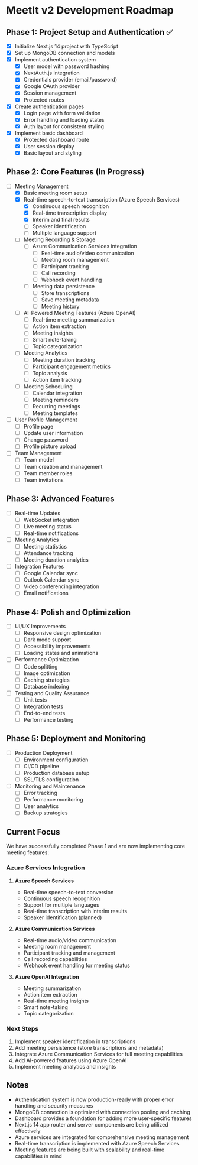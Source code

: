 # MeetIt v2 Development Roadmap

## Phase 1: Project Setup and Authentication ✅
- [x] Initialize Next.js 14 project with TypeScript
- [x] Set up MongoDB connection and models
- [x] Implement authentication system
  - [x] User model with password hashing
  - [x] NextAuth.js integration
  - [x] Credentials provider (email/password)
  - [x] Google OAuth provider
  - [x] Session management
  - [x] Protected routes
- [x] Create authentication pages
  - [x] Login page with form validation
  - [x] Error handling and loading states
  - [x] Auth layout for consistent styling
- [x] Implement basic dashboard
  - [x] Protected dashboard route
  - [x] User session display
  - [x] Basic layout and styling

## Phase 2: Core Features (In Progress)
- [ ] Meeting Management
  - [x] Basic meeting room setup
  - [x] Real-time speech-to-text transcription (Azure Speech Services)
    - [x] Continuous speech recognition
    - [x] Real-time transcription display
    - [x] Interim and final results
    - [ ] Speaker identification
    - [ ] Multiple language support
  - [ ] Meeting Recording & Storage
    - [ ] Azure Communication Services integration
      - [ ] Real-time audio/video communication
      - [ ] Meeting room management
      - [ ] Participant tracking
      - [ ] Call recording
      - [ ] Webhook event handling
    - [ ] Meeting data persistence
      - [ ] Store transcriptions
      - [ ] Save meeting metadata
      - [ ] Meeting history
  - [ ] AI-Powered Meeting Features (Azure OpenAI)
    - [ ] Real-time meeting summarization
    - [ ] Action item extraction
    - [ ] Meeting insights
    - [ ] Smart note-taking
    - [ ] Topic categorization
  - [ ] Meeting Analytics
    - [ ] Meeting duration tracking
    - [ ] Participant engagement metrics
    - [ ] Topic analysis
    - [ ] Action item tracking
  - [ ] Meeting Scheduling
    - [ ] Calendar integration
    - [ ] Meeting reminders
    - [ ] Recurring meetings
    - [ ] Meeting templates
- [ ] User Profile Management
  - [ ] Profile page
  - [ ] Update user information
  - [ ] Change password
  - [ ] Profile picture upload
- [ ] Team Management
  - [ ] Team model
  - [ ] Team creation and management
  - [ ] Team member roles
  - [ ] Team invitations

## Phase 3: Advanced Features
- [ ] Real-time Updates
  - [ ] WebSocket integration
  - [ ] Live meeting status
  - [ ] Real-time notifications
- [ ] Meeting Analytics
  - [ ] Meeting statistics
  - [ ] Attendance tracking
  - [ ] Meeting duration analytics
- [ ] Integration Features
  - [ ] Google Calendar sync
  - [ ] Outlook Calendar sync
  - [ ] Video conferencing integration
  - [ ] Email notifications

## Phase 4: Polish and Optimization
- [ ] UI/UX Improvements
  - [ ] Responsive design optimization
  - [ ] Dark mode support
  - [ ] Accessibility improvements
  - [ ] Loading states and animations
- [ ] Performance Optimization
  - [ ] Code splitting
  - [ ] Image optimization
  - [ ] Caching strategies
  - [ ] Database indexing
- [ ] Testing and Quality Assurance
  - [ ] Unit tests
  - [ ] Integration tests
  - [ ] End-to-end tests
  - [ ] Performance testing

## Phase 5: Deployment and Monitoring
- [ ] Production Deployment
  - [ ] Environment configuration
  - [ ] CI/CD pipeline
  - [ ] Production database setup
  - [ ] SSL/TLS configuration
- [ ] Monitoring and Maintenance
  - [ ] Error tracking
  - [ ] Performance monitoring
  - [ ] User analytics
  - [ ] Backup strategies

## Current Focus
We have successfully completed Phase 1 and are now implementing core meeting features:

### Azure Services Integration
1. **Azure Speech Services**
   - Real-time speech-to-text conversion
   - Continuous speech recognition
   - Support for multiple languages
   - Real-time transcription with interim results
   - Speaker identification (planned)

2. **Azure Communication Services**
   - Real-time audio/video communication
   - Meeting room management
   - Participant tracking and management
   - Call recording capabilities
   - Webhook event handling for meeting status

3. **Azure OpenAI Integration**
   - Meeting summarization
   - Action item extraction
   - Real-time meeting insights
   - Smart note-taking
   - Topic categorization

### Next Steps
1. Implement speaker identification in transcriptions
2. Add meeting persistence (store transcriptions and metadata)
3. Integrate Azure Communication Services for full meeting capabilities
4. Add AI-powered features using Azure OpenAI
5. Implement meeting analytics and insights

## Notes
- Authentication system is now production-ready with proper error handling and security measures
- MongoDB connection is optimized with connection pooling and caching
- Dashboard provides a foundation for adding more user-specific features
- Next.js 14 app router and server components are being utilized effectively
- Azure services are integrated for comprehensive meeting management
- Real-time transcription is implemented with Azure Speech Services
- Meeting features are being built with scalability and real-time capabilities in mind 